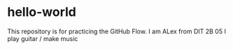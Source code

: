 # hello-world
This repository is for practicing the GitHub Flow.
I am ALex from DIT 2B 05
I play guitar / make music 
